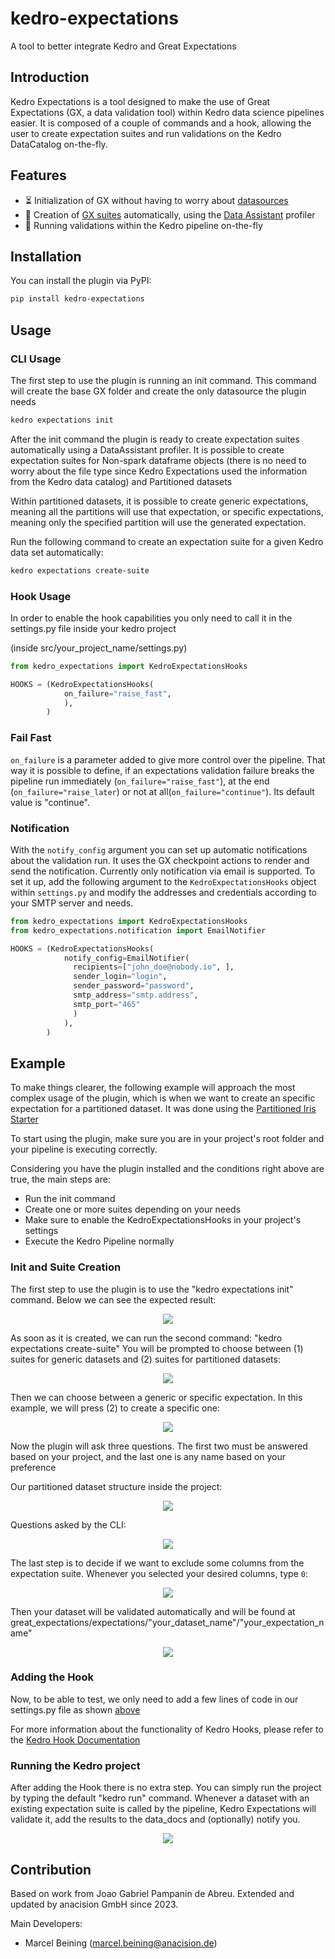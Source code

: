 # kedro-expectations
A tool to better integrate Kedro and Great Expectations

## Introduction

Kedro Expectations is a tool designed to make the use of Great Expectations (GX, a data validation tool) within Kedro data science pipelines easier. It is composed of a couple of commands and a hook, allowing the user to create expectation suites and run validations on the Kedro DataCatalog on-the-fly.

## Features

- ⏳ Initialization of GX without having to worry about [datasources](https://docs.greatexpectations.io/docs/terms/datasource)
- 🎯 Creation of [GX suites](https://docs.greatexpectations.io/docs/terms/expectation_suite/) automatically, using the [Data Assistant](https://docs.greatexpectations.io/docs/terms/data_assistant/) profiler
- 🚀 Running validations within the Kedro pipeline on-the-fly

## Installation

You can install the plugin via PyPI:

```bash
pip install kedro-expectations
```


## Usage

### CLI Usage

The first step to use the plugin is running an init command. This command will create the base GX folder and create the only datasource the plugin needs

```bash
kedro expectations init
```

After the init command the plugin is ready to create expectation suites automatically using a DataAssistant profiler. It is possible to create expectation suites for Non-spark dataframe objects (there is no need to worry about the file type since Kedro Expectations used the information from the Kedro data catalog) and Partitioned datasets

Within partitioned datasets, it is possible to create generic expectations, meaning all the partitions will use that expectation, or specific expectations, meaning only the specified partition will use the generated expectation.

Run the following command to create an expectation suite for a given Kedro data set automatically:

```bash
kedro expectations create-suite
```

### Hook Usage

In order to enable the hook capabilities you only need to call it in the settings.py file inside your kedro project

(inside src/your_project_name/settings.py)
```python
from kedro_expectations import KedroExpectationsHooks

HOOKS = (KedroExpectationsHooks(
            on_failure="raise_fast",
            ),
        )
```

### Fail Fast

`on_failure` is a parameter added to give more control over the pipeline. That way it is possible to define, if an expectations validation failure breaks the pipeline run immediately (`on_failure="raise_fast"`), at the end (`on_failure="raise_later`) or not at all(`on_failure="continue"`). Its default value is "continue".

### Notification

With the `notify_config` argument you can set up automatic notifications about the validation run. It uses the GX checkpoint actions to render and send the notification. Currently only notification via email is supported. To set it up, add the following argument to the `KedroExpectationsHooks` object within `settings.py` and modify the addresses and credentials according to your SMTP server and needs.

```python
from kedro_expectations import KedroExpectationsHooks
from kedro_expectations.notification import EmailNotifier

HOOKS = (KedroExpectationsHooks(
            notify_config=EmailNotifier(
              recipients=["john_doe@nobody.io", ],
              sender_login="login",
              sender_password="password",
              smtp_address="smtp.address",
              smtp_port="465"
              )
            ),
        )
```


## Example

To make things clearer, the following example will approach the most complex usage of the plugin, which is when we want to create an specific expectation for a partitioned dataset. It was done using the [Partitioned Iris Starter](https://github.com/ProjetaAi/projetaai-starters/tree/main/for_projetaai/project/partitioned_projetaai)

To start using the plugin, make sure you are in your project's root folder and your pipeline is executing correctly.

Considering you have the plugin installed and the conditions right above are true, the main steps are:
- Run the init command
- Create one or more suites depending on your needs
- Make sure to enable the KedroExpectationsHooks in your project's settings
- Execute the Kedro Pipeline normally 

### Init and Suite Creation

The first step to use the plugin is to use the "kedro expectations init" command. Below we can see the expected result:

<p align="center">
  <img src="https://gitlab.com/anacision/kedro-expectations/raw/main/images/1_init.png">
</p>

As soon as it is created, we can run the second command: "kedro expectations create-suite"
You will be prompted to choose between (1) suites for generic datasets and (2) suites for partitioned datasets:

<p align="center">
  <img src="https://gitlab.com/anacision/kedro-expectations/raw/main/images/3_createsuite.png">
</p>

Then we can choose between a generic or specific expectation. In this example, we will press (2) to create a specific one:

<p align="center">
  <img src="https://gitlab.com/anacision/kedro-expectations/raw/main/images/4_createsuite.png">
</p>

Now the plugin will ask three questions. The first two must be answered based on your project, and the last one is any name based on your preference

Our partitioned dataset structure inside the project:

<p align="center">
  <img src="https://gitlab.com/anacision/kedro-expectations/raw/main/images/8_createsuite.png">
</p>

Questions asked by the CLI:

<p align="center">
  <img src="https://gitlab.com/anacision/kedro-expectations/raw/main/images/5_createsuite.png">
</p>

The last step is to decide if we want to exclude some columns from the expectation suite. Whenever you selected your desired columns, type `0`:

<p align="center">
  <img src="https://gitlab.com/anacision/kedro-expectations/raw/main/images/6_createsuite.png">
</p>

Then your dataset will be validated automatically and will be found at great_expectations/expectations/"your_dataset_name"/"your_expectation_name"

<p align="center">
  <img src="https://gitlab.com/anacision/kedro-expectations/raw/main/images/7_createsuite.png">
</p>

### Adding the Hook

Now, to be able to test, we only need to add a few lines of code in our settings.py file as shown [above](README.md#hook-usage)

For more information about the functionality of Kedro Hooks, please refer to the [Kedro Hook Documentation](https://kedro.readthedocs.io/en/stable/hooks/introduction.html)

### Running the Kedro project

After adding the Hook there is no extra step. You can simply run the project by typing the default "kedro run" command. 
Whenever a dataset with an existing expectation suite is called by the pipeline, Kedro Expectations will validate it, add the results to the data_docs and (optionally) notify you.

<p align="center">
  <img src="https://gitlab.com/anacision/kedro-expectations/raw/main/images/10_run.png">
</p>

## Contribution

Based on work from Joao Gabriel Pampanin de Abreu. Extended and updated by anacision GmbH since 2023.

Main Developers:
- Marcel Beining (marcel.beining@anacision.de)